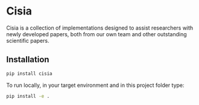 # Cisia

Cisia is a collection of implementations designed to assist researchers with newly developed papers, both from our own team and other outstanding scientific papers.

## Installation

```bash
pip install cisia
```


To run locally, in your target environment and in this project folder type:
```bash
pip install -e .
```